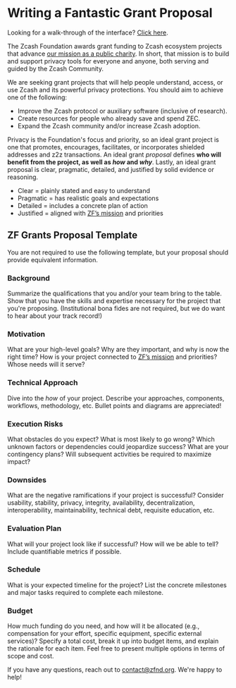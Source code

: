 # Writing a Fantastic Grant Proposal

Looking for a walk-through of the interface? [Click here](/proposal-tutorial).

The Zcash Foundation awards grant funding to Zcash ecosystem projects that advance [our mission as a public charity](https://www.zfnd.org/about/#mission). In short, that mission is to build and support privacy tools for everyone and anyone, both serving and guided by the Zcash Community.

We are seeking grant projects that will help people understand, access, or use Zcash and its powerful privacy protections. You should aim to achieve one of the following:

* Improve the Zcash protocol or auxiliary software (inclusive of research).
* Create resources for people who already save and spend ZEC.
* Expand the Zcash community and/or increase Zcash adoption.

Privacy is the Foundation's focus and priority, so an ideal grant project is one that promotes, encourages, facilitates, or incorporates shielded addresses and z2z transactions. An ideal grant _proposal_ defines **who will benefit from the project, as well as _how_ and _why_**. Lastly, an ideal grant proposal is clear, pragmatic, detailed, and justified by solid evidence or reasoning.

* Clear = plainly stated and easy to understand
* Pragmatic = has realistic goals and expectations
* Detailed = includes a concrete plan of action
* Justified = aligned with [ZF’s mission](https://www.zfnd.org/about/#mission) and priorities

## ZF Grants Proposal Template

You are not required to use the following template, but your proposal should provide equivalent information.

### Background

Summarize the qualifications that you and/or your team bring to the table. Show that you have the skills and expertise necessary for the project that you're proposing. (Institutional bona fides are not required, but we do want to hear about your track record!)

### Motivation

What are your high-level goals? Why are they important, and why is now the right time? How is your project connected to [ZF’s mission](https://www.zfnd.org/about/#mission) and priorities? Whose needs will it serve?

### Technical Approach

Dive into the _how_ of your project. Describe your approaches, components, workflows, methodology, etc. Bullet points and diagrams are appreciated!

### Execution Risks

What obstacles do you expect? What is most likely to go wrong? Which unknown factors or dependencies could jeopardize success? What are your contingency plans? Will subsequent activities be required to maximize impact?

### Downsides

What are the negative ramifications if your project is successful? Consider usability, stability, privacy, integrity, availability, decentralization, interoperability, maintainability, technical debt, requisite education, etc.

### Evaluation Plan

What will your project look like if successful? How will we be able to tell? Include quantifiable metrics if possible.

### Schedule

What is your expected timeline for the project? List the concrete milestones and major tasks required to complete each milestone.

### Budget

How much funding do you need, and how will it be allocated (e.g., compensation for your effort, specific equipment, specific external services)? Specify a total cost, break it up into budget items, and explain the rationale for each item. Feel free to present multiple options in terms of scope and cost.

If you have any questions, reach out to [contact@zfnd.org](mailto:contact@zfnd.org). We're happy to help!
